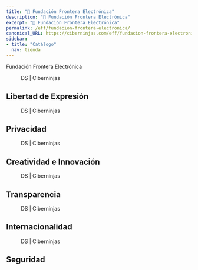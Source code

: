```yaml
---
title: "🚨 Fundación Frontera Electrónica"
description: "🚨 Fundación Frontera Electrónica"
excerpt: "🚨 Fundación Frontera Electrónica"
permalink: /eff/fundacion-frontera-electronica/
canonical_URL: https://ciberninjas.com/eff/fundacion-frontera-electronica/
sidebar:
- title: "Catálogo"
  nav: tienda
---
```


Fundación Frontera Electrónica

<figure>
    <a href="/assets/images/.jpg" class="image-popup"><img src="/assets/images/.jpg" alt="" title=""></a>
    <figcaption>DS | Ciberninjas</figcaption>
</figure>

## Libertad de Expresión

<figure>
    <a href="/assets/images/.jpg" class="image-popup"><img src="/assets/images/.jpg" alt="" title=""></a>
    <figcaption>DS | Ciberninjas</figcaption>
</figure>

## Privacidad

<figure>
    <a href="/assets/images/.jpg" class="image-popup"><img src="/assets/images/.jpg" alt="" title=""></a>
    <figcaption>DS | Ciberninjas</figcaption>
</figure>

## Creatividad e Innovación

<figure>
    <a href="/assets/images/.jpg" class="image-popup"><img src="/assets/images/.jpg" alt="" title=""></a>
    <figcaption>DS | Ciberninjas</figcaption>
</figure>

## Transparencia

<figure>
    <a href="/assets/images/.jpg" class="image-popup"><img src="/assets/images/.jpg" alt="" title=""></a>
    <figcaption>DS | Ciberninjas</figcaption>
</figure>

## Internacionalidad

<figure>
    <a href="/assets/images/.jpg" class="image-popup"><img src="/assets/images/.jpg" alt="" title=""></a>
    <figcaption>DS | Ciberninjas</figcaption>
</figure>

## Seguridad
